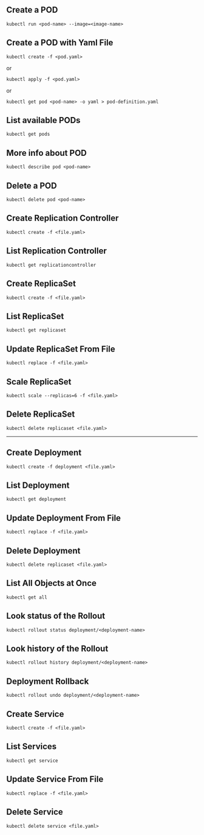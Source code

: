 ## Create a POD
```
kubectl run <pod-name> --image=<image-name>
```

## Create a POD with Yaml File
```
kubectl create -f <pod.yaml>
```
or 

```
kubectl apply -f <pod.yaml>
```

or 

```
kubectl get pod <pod-name> -o yaml > pod-definition.yaml
```
## List available PODs
```
kubectl get pods
```

## More info about POD
```
kubectl describe pod <pod-name>
```

## Delete a POD
```
kubectl delete pod <pod-name>
```
## Create Replication Controller
```
kubectl create -f <file.yaml>
```
## List Replication Controller
```
kubectl get replicationcontroller
```
## Create ReplicaSet
```
kubectl create -f <file.yaml>
```
## List ReplicaSet
```
kubectl get replicaset
```

## Update ReplicaSet From File
```
kubectl replace -f <file.yaml>
```

## Scale ReplicaSet
```
kubectl scale --replicas=6 -f <file.yaml>
```

## Delete ReplicaSet
```
kubectl delete replicaset <file.yaml>
```

----

## Create Deployment
```
kubectl create -f deployment <file.yaml>
```
## List Deployment
```
kubectl get deployment
```

## Update Deployment From File
```
kubectl replace -f <file.yaml>
```

## Delete Deployment
```
kubectl delete replicaset <file.yaml>
```

## List All Objects at Once
```
kubectl get all
```
## Look status of the Rollout
```
kubectl rollout status deployment/<deployment-name>
```

## Look history of the Rollout
```
kubectl rollout history deployment/<deployment-name>
```
## Deployment Rollback
```
kubectl rollout undo deployment/<deployment-name>
```

## Create Service
```
kubectl create -f <file.yaml>
```
## List Services
```
kubectl get service
```
## Update Service From File
```
kubectl replace -f <file.yaml>
```

## Delete Service
```
kubectl delete service <file.yaml>
```
